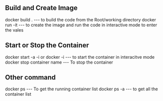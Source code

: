 ## Build and Create Image
docker build .     --- to build the code from the Root/working directory
docker run -it     --- to create the image and run the code in interactive mode to enter the vales

## Start or Stop the Container
docker start -a -i  or docker -i  --- to start the container in interacitve mode
docker stop container name        --- To stop the container

## Other command
docker ps      --- To get the running container list
docker ps -a   --- to get all the container list